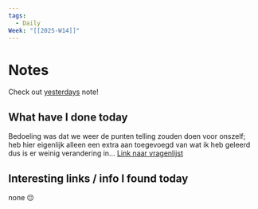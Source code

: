 ```yaml
---
tags:
  - Daily
Week: "[[2025-W14]]"
---
```


# Notes

Check out [yesterdays](2025-04-03.md) note!

## What have I done today

Bedoeling was dat we weer de punten telling zouden doen voor onszelf; heb hier eigenlijk alleen een extra aan toegevoegd van wat ik heb geleerd dus is er weinig verandering in...
[Link naar vragenlijst](obsidian://open?vault=HvA-brain&file=Daily%20notes%2F2025-02-28)

## Interesting links / info I found today

none 😔
